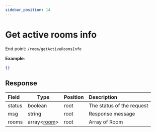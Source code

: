 ```yaml
---
sidebar_position: 14
---
```


# Get active rooms info

End point: `/room/getActiveRoomsInfo`

**Example**:

```json
{}
```

## Response

| Field  | Type    | Position | Description                                                                               |
| :----- | ------- | -------- | :---------------------------------------------------------------------------------------- |
| status | boolean | root     | The status of the request                                                                 |
| msg    | string  | root     | Response message                                                                          |
| rooms  | array<[room](/docs/api/get_room_info.md#room)>   | root     | Array of Room |
